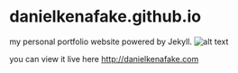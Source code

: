 # danielkenafake.github.io

my personal portfolio website powered by Jekyll.
![alt text](http://danielkenafake.com/postimg/websites/danielkenafake/dkSiteS.jpg "my website design")

you can view it live here <http://danielkenafake.com>